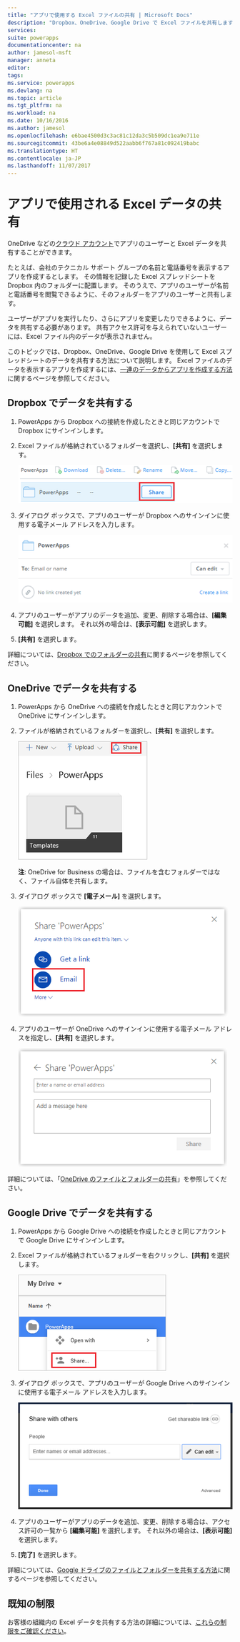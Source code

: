 ```yaml
---
title: "アプリで使用する Excel ファイルの共有 | Microsoft Docs"
description: "Dropbox、OneDrive、Google Drive で Excel ファイルを共有します。 ユーザーは、ファイルやフォルダーを編集したり閲覧したりすることができます。"
services: 
suite: powerapps
documentationcenter: na
author: jamesol-msft
manager: anneta
editor: 
tags: 
ms.service: powerapps
ms.devlang: na
ms.topic: article
ms.tgt_pltfrm: na
ms.workload: na
ms.date: 10/16/2016
ms.author: jamesol
ms.openlocfilehash: e6bae4500d3c3ac81c12da3c5b509dc1ea9e711e
ms.sourcegitcommit: 43be6a4e08849d522aabb6f767a81c092419babc
ms.translationtype: HT
ms.contentlocale: ja-JP
ms.lasthandoff: 11/07/2017
---
```

# <a name="share-excel-data-used-by-your-app"></a>アプリで使用される Excel データの共有
OneDrive などの[クラウド アカウント](connections/cloud-storage-blob-connections.md)でアプリのユーザーと Excel データを共有することができます。

たとえば、会社のテクニカル サポート グループの名前と電話番号を表示するアプリを作成するとします。 その情報を記録した Excel スプレッドシートを Dropbox 内のフォルダーに配置します。 そのうえで、アプリのユーザーが名前と電話番号を閲覧できるように、そのフォルダーをアプリのユーザーと共有します。

ユーザーがアプリを実行したり、さらにアプリを変更したりできるように、データを共有する必要があります。 共有アクセス許可を与えられていないユーザーには、Excel ファイル内のデータが表示されません。

このトピックでは、Dropbox、OneDrive、Google Drive を使用して Excel スプレッドシートのデータを共有する方法について説明します。 Excel ファイルのデータを表示するアプリを作成するには、[一連のデータからアプリを作成する方法](get-started-create-from-data.md)に関するページを参照してください。

## <a name="share-data-in-dropbox"></a>Dropbox でデータを共有する
1. PowerApps から Dropbox への接続を作成したときと同じアカウントで Dropbox にサインインします。
2. Excel ファイルが格納されているフォルダーを選択し、**[共有]** を選択します。  
   
    ![[共有] コマンド](./media/share-app-data/dropbox-share.png)
3. ダイアログ ボックスで、アプリのユーザーが Dropbox へのサインインに使用する電子メール アドレスを入力します。  
   
    ![Dropbox で共有](./media/share-app-data/dropbox-perms.png)
4. アプリのユーザーがアプリのデータを追加、変更、削除する場合は、**[編集可能]** を選択します。 それ以外の場合は、**[表示可能]** を選択します。
5. **[共有]** を選択します。

詳細については、[Dropbox でのフォルダーの共有](https://www.dropbox.com/en/help/19)に関するページを参照してください。

## <a name="share-data-in-onedrive"></a>OneDrive でデータを共有する
1. PowerApps から OneDrive への接続を作成したときと同じアカウントで OneDrive にサインインします。
2. ファイルが格納されているフォルダーを選択し、**[共有]** を選択します。  
   
    ![[共有] コマンド](./media/share-app-data/onedrive-share.png)
   
    **注**: OneDrive for Business の場合は、ファイルを含むフォルダーではなく、ファイル自体を共有します。
3. ダイアログ ボックスで **[電子メール]** を選択します。
   
    ![メールで共有する](./media/share-app-data/onedrive-email.png)
4. アプリのユーザーが OneDrive へのサインインに使用する電子メール アドレスを指定し、**[共有]** を選択します。  
   
    ![ユーザーの指定](./media/share-app-data/onedrive-perms.png)

詳細については、「[OneDrive のファイルとフォルダーの共有](https://support.office.com/article/Share-OneDrive-files-and-folders-and-change-permissions-9fcc2f7d-de0c-4cec-93b0-a82024800c07)」を参照してください。

## <a name="share-data-in-google-drive"></a>Google Drive でデータを共有する
1. PowerApps から Google Drive への接続を作成したときと同じアカウントで Google Drive にサインインします。
2. Excel ファイルが格納されているフォルダーを右クリックし、**[共有]** を選択します。  
   
    ![[共有] コマンド](./media/share-app-data/googledrive-share.png)
3. ダイアログ ボックスで、アプリのユーザーが Google Drive へのサインインに使用する電子メール アドレスを入力します。  
   
    ![ユーザーの指定](./media/share-app-data/googledrive-perms.png)
4. アプリのユーザーがアプリのデータを追加、変更、削除する場合は、アクセス許可の一覧から **[編集可能]** を選択します。 それ以外の場合は、**[表示可能]** を選択します。
5. **[完了]** を選択します。

詳細については、[Google ドライブのファイルとフォルダーを共有する方法](https://support.google.com/drive/answer/2494822)に関するページを参照してください。

## <a name="known-limitations"></a>既知の制限
お客様の組織内の Excel データを共有する方法の詳細については、[これらの制限をご確認ください](connections/cloud-storage-blob-connections.md#sharing-excel-tables)。

